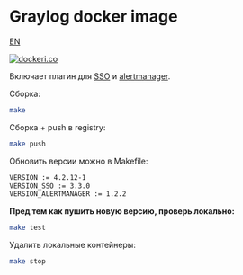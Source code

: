 # Graylog docker image

[EN](https://github.com/jidckii/graylog/blob/master/README.md)

[![dockeri.co](https://dockeri.co/image/jidckii/graylog)](https://hub.docker.com/r/jidckii/graylog)

Включает плагин для [SSO](https://github.com/Graylog2/graylog-plugin-auth-sso) и [alertmanager](https://github.com/GDATASoftwareAG/Graylog-Plugin-AlertManager-Callback).

Сборка:

```bash
make
```

Сборка + push в registry:

```bash
make push
```

Обновить версии можно в Makefile:

```bash
VERSION := 4.2.12-1
VERSION_SSO := 3.3.0
VERSION_ALERTMANAGER := 1.2.2
```

**Пред тем как пушить новую версию, проверь локально:**

```bash
make test
```

Удалить локальные контейнеры:

```bash
make stop
```
